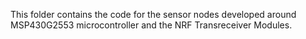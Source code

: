  This folder contains the code for the sensor nodes developed around MSP430G2553 microcontroller and the NRF Transreceiver Modules.
